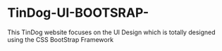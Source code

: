 # TinDog-UI-BOOTSRAP-
This TinDog website focuses on the UI Design which is totally designed using the CSS BootStrap Framework 
